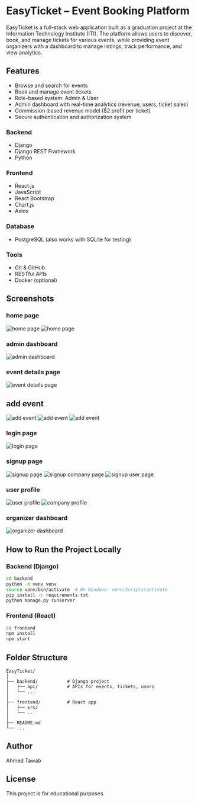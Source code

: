 
# EasyTicket – Event Booking Platform

EasyTicket is a full-stack web application built as a graduation project at the Information Technology Institute (ITI). The platform allows users to discover, book, and manage tickets for various events, while providing event organizers with a dashboard to manage listings, track performance, and view analytics.

## Features

- Browse and search for events
- Book and manage event tickets
- Role-based system: Admin & User
- Admin dashboard with real-time analytics (revenue, users, ticket sales)
- Commission-based revenue model ($2 profit per ticket)
- Secure authentication and authorization system


### Backend
- Django
- Django REST Framework
- Python

### Frontend
- React.js
- JavaScript
- React Bootstrap
- Chart.js
- Axios

### Database
- PostgreSQL (also works with SQLite for testing)

### Tools
- Git & GitHub
- RESTful APIs
- Docker (optional)

## Screenshots
### home page
![home page](screenshots/home1.png)
![home page](screenshots/home2.png)
### admin dashboard
![admin dashboard](screenshots/admin%20panal.png)
### event details page
![event details page](screenshots/detils.png)
## add event
![add event](screenshots/add%20event%20s1.png)
![add event](screenshots/add%20event%20s2.png)
![add event](screenshots/add%20event%20s3.png)
### login page
![login page](screenshots/login%20.png)
### signup page
![signup page](screenshots/regester.png)
![signup company page](screenshots/regester%20organizer.png)
![signup user page](screenshots/regester.png)
### user profile
![user profile](screenshots/profil1.png)
![company profile](screenshots/profile%20company.png)
### organizer dashboard
![organizer dashboard](screenshots/org%20dashboard.png)




## How to Run the Project Locally

### Backend (Django)
```bash
cd backend
python -m venv venv
source venv/bin/activate  # On Windows: venv\Scripts\activate
pip install -r requirements.txt
python manage.py runserver
```

### Frontend (React)
```bash
cd frontend
npm install
npm start
```

## Folder Structure

```
EasyTicket/
│
├── backend/           # Django project
│   ├── api/           # APIs for events, tickets, users
│   └── ...
│
├── frontend/          # React app
│   ├── src/
│   └── ...
│
├── README.md
└── ...
```

## Author

Ahmed Tawab 

## License

This project is for educational purposes.
